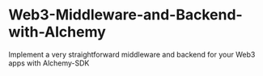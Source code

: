 # Web3-Middleware-and-Backend-with-Alchemy
Implement a very straightforward middleware and backend for your Web3 apps with Alchemy-SDK
